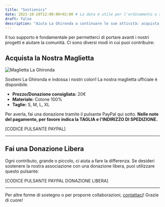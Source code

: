 ```yaml
---
title: "Sostienici"
date: 2023-10-28T12:00:00+02:00 # La data è utile per l'ordinamento o se Soho la mostra
draft: false
description: "Aiuta La Ghironda a continuare le sue attività: acquista una maglietta o fai una donazione."
---
```


Il tuo supporto è fondamentale per permetterci di portare avanti i nostri progetti e aiutare la comunità. Ci sono diversi modi in cui puoi contribuire:

## Acquista la Nostra Maglietta

![Maglietta La Ghironda](/images/maglietta_laghironda.jpg) <!-- Assicurati che l'immagine sia in static/images/ -->

Sostieni La Ghironda e indossa i nostri colori! La nostra maglietta ufficiale è disponibile.
* **Prezzo/Donazione consigliata:** 20€
* **Materiale:** Cotone 100%
* **Taglie:** S, M, L, XL

Per averla, fai una donazione tramite il pulsante PayPal qui sotto.
**Nelle note del pagamento, per favore indica la TAGLIA e l'INDIRIZZO DI SPEDIZIONE.**

<!-- INCOLLA QUI IL CODICE DEL TUO PULSANTE PAYPAL PER LA MAGLIETTA -->
[CODICE PULSANTE PAYPAL]

---

## Fai una Donazione Libera

Ogni contributo, grande o piccolo, ci aiuta a fare la differenza. Se desideri sostenere la nostra associazione con una donazione libera, puoi utilizzare questo pulsante:

<!-- INCOLLA QUI IL CODICE DEL TUO PULSANTE PAYPAL PER DONAZIONI LIBERE -->
[CODICE PULSANTE PAYPAL DONAZIONE LIBERA]

---
Per altre forme di sostegno o per proporre collaborazioni, [contattaci](/contatti/)! Grazie di cuore!